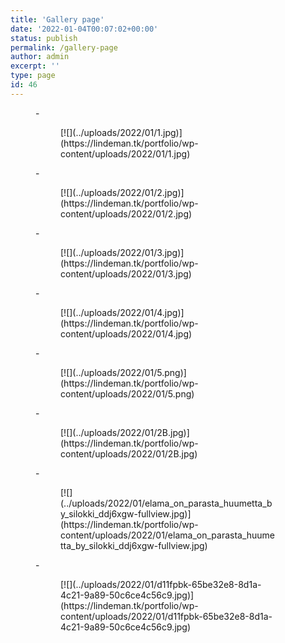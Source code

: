 ```yaml
---
title: 'Gallery page'
date: '2022-01-04T00:07:02+00:00'
status: publish
permalink: /gallery-page
author: admin
excerpt: ''
type: page
id: 46
---
```

<figure class="wp-block-gallery columns-4 is-cropped">- <figure>[![](../uploads/2022/01/1.jpg)](https://lindeman.tk/portfolio/wp-content/uploads/2022/01/1.jpg)</figure>
- <figure>[![](../uploads/2022/01/2.jpg)](https://lindeman.tk/portfolio/wp-content/uploads/2022/01/2.jpg)</figure>
- <figure>[![](../uploads/2022/01/3.jpg)](https://lindeman.tk/portfolio/wp-content/uploads/2022/01/3.jpg)</figure>
- <figure>[![](../uploads/2022/01/4.jpg)](https://lindeman.tk/portfolio/wp-content/uploads/2022/01/4.jpg)</figure>
- <figure>[![](../uploads/2022/01/5.png)](https://lindeman.tk/portfolio/wp-content/uploads/2022/01/5.png)</figure>
- <figure>[![](../uploads/2022/01/2B.jpg)](https://lindeman.tk/portfolio/wp-content/uploads/2022/01/2B.jpg)</figure>
- <figure>[![](../uploads/2022/01/elama_on_parasta_huumetta_by_silokki_ddj6xgw-fullview.jpg)](https://lindeman.tk/portfolio/wp-content/uploads/2022/01/elama_on_parasta_huumetta_by_silokki_ddj6xgw-fullview.jpg)</figure>
- <figure>[![](../uploads/2022/01/d11fpbk-65be32e8-8d1a-4c21-9a89-50c6ce4c56c9.jpg)](https://lindeman.tk/portfolio/wp-content/uploads/2022/01/d11fpbk-65be32e8-8d1a-4c21-9a89-50c6ce4c56c9.jpg)</figure>

</figure>